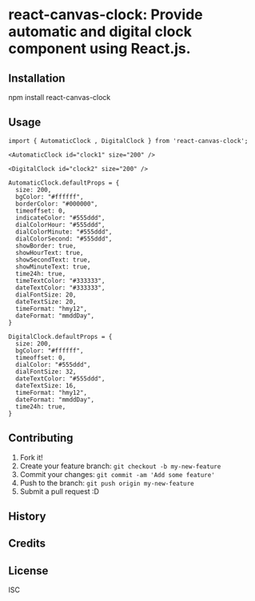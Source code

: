 # react-canvas-clock: Provide automatic and digital clock component using React.js.

## Installation

npm install react-canvas-clock

## Usage
```
import { AutomaticClock , DigitalClock } from 'react-canvas-clock';

<AutomaticClock id="clock1" size="200" />

<DigitalClock id="clock2" size="200" />

AutomaticClock.defaultProps = {
  size: 200, 
  bgColor: "#ffffff",
  borderColor: "#000000",
  timeoffset: 0,
  indicateColor: "#555ddd",
  dialColorHour: "#555ddd",
  dialColorMinute: "#555ddd",
  dialColorSecond: "#555ddd",
  showBorder: true,
  showHourText: true,
  showSecondText: true,
  showMinuteText: true,
  time24h: true,
  timeTextColor: "#333333",
  dateTextColor: "#333333",
  dialFontSize: 20,
  dateTextSize: 20,
  timeFormat: "hmy12",
  dateFormat: "mmddDay",
}

DigitalClock.defaultProps = {
  size: 200, 
  bgColor: "#ffffff",
  timeoffset: 0,
  dialColor: "#555ddd",
  dialFontSize: 32,
  dateTextColor: "#555ddd",
  dateTextSize: 16,
  timeFormat: "hmy12",
  dateFormat: "mmddDay",
  time24h: true,
}
```
## Contributing

1. Fork it!
2. Create your feature branch: `git checkout -b my-new-feature`
3. Commit your changes: `git commit -am 'Add some feature'`
4. Push to the branch: `git push origin my-new-feature`
5. Submit a pull request :D

## History


## Credits


## License

ISC
